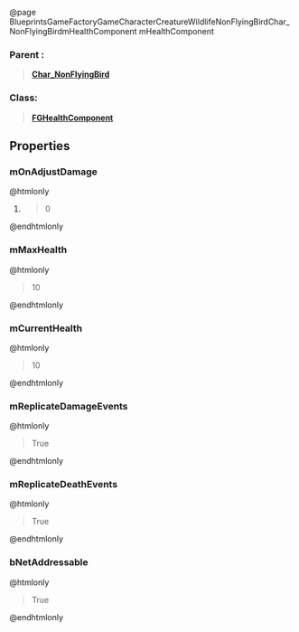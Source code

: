 @page BlueprintsGameFactoryGameCharacterCreatureWildlifeNonFlyingBirdChar_NonFlyingBirdmHealthComponent mHealthComponent
### Parent :
<b><a href="_blueprints_game_factory_game_character_creature_wildlife_non_flying_bird_char__non_flying_bird.html"><blockquote>Char_NonFlyingBird</blockquote></a></b>
### Class:
<b><a href="_class_script_f_g_health_component.html"><blockquote>FGHealthComponent</blockquote></a></b>
## Properties
### mOnAdjustDamage
@htmlonly
<ol>
<li>
<blockquote>0</blockquote>
</li>
</ol>
@endhtmlonly

### mMaxHealth
@htmlonly
<blockquote>10</blockquote>
@endhtmlonly

### mCurrentHealth
@htmlonly
<blockquote>10</blockquote>
@endhtmlonly

### mReplicateDamageEvents
@htmlonly
<blockquote>True</blockquote>
@endhtmlonly

### mReplicateDeathEvents
@htmlonly
<blockquote>True</blockquote>
@endhtmlonly

### bNetAddressable
@htmlonly
<blockquote>True</blockquote>
@endhtmlonly

